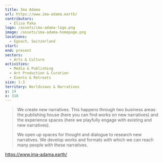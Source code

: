 ```yaml
---
title: Ima Adama
url: https://www.ima-adama.earth/
contributors:
  - Elisa Paka
logo: /assets/ima-adama-logo.png
image: /assets/ima-adama-homepage.png
locations:
  - Egnach, Switzerland
start: 
end: present
sectors:
  - Arts & Culture
activities:
  - Media & Publishing
  - Art Production & Curation
  - Events & Retreats
size: 1-3
territory: Worldviews & Narratives
y: 14
x: 318
---
```

> We create new narratives. This happens through two business areas: the publishing house (here you can find works on new narratives) and the experience spaces (here we playfully engage with existing and new narratives).
> 
> We open up spaces for thought and dialogue to research new narratives. We develop works and formats with which we can reach many people with these narratives.

https://www.ima-adama.earth/
